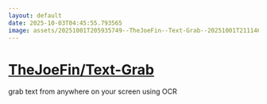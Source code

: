 ```yaml
---
layout: default
date: 2025-10-03T04:45:55.793565
image: assets/20251001T205935749--TheJoeFin--Text-Grab--20251001T211146011--cropped.png
---
```


# [TheJoeFin/Text-Grab](https://github.com/TheJoeFin/Text-Grab)

grab text from anywhere on your screen using OCR
